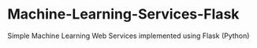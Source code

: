 # Machine-Learning-Services-Flask
Simple Machine Learning Web Services implemented using Flask (Python)
